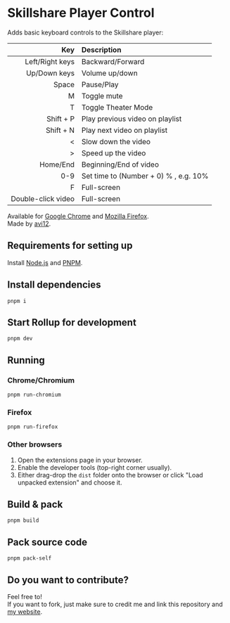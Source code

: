 # Skillshare Player Control
Adds basic keyboard controls to the Skillshare player:

| Key | Description
| ---:|:-----------
| Left/Right keys | Backward/Forward
| Up/Down keys | Volume up/down
| Space | Pause/Play
| M | Toggle mute
| T | Toggle Theater Mode
| Shift + P | Play previous video on playlist
| Shift + N | Play next video on playlist
| < | Slow down the video
| \> | Speed up the video
| Home/End | Beginning/End of video
| 0-9 | Set time to (Number + 0) % , e.g. 10%
| F | Full-screen
| Double-click video | Full-screen

Available for [Google Chrome](https://chrome.google.com/webstore/detail/agbhgcomfpcfboebbfmefbicfkpnlfeg) and [Mozilla Firefox](https://addons.mozilla.org/en-US/firefox/addon/skillshare-player-control).  
Made by [avi12](https://avi12.com).

## Requirements for setting up
Install [Node.js](https://nodejs.org) and [PNPM](https://pnpm.js.org/en/installation).

## Install dependencies
```shell
pnpm i
```

## Start Rollup for development
```shell
pnpm dev
```

## Running
### Chrome/Chromium
```shell
pnpm run-chromium
```

### Firefox
```shell
pnpm run-firefox
```

### Other browsers
1. Open the extensions page in your browser.
1. Enable the developer tools (top-right corner usually).
1. Either drag-drop the `dist` folder onto the browser or click "Load unpacked extension" and choose it.

## Build & pack
```shell
pnpm build
```
## Pack source code
```shell
pnpm pack-self
```

## Do you want to contribute?
Feel free to!  
If you want to fork, just make sure to credit me and link this repository and [my website](https://avi12.com).